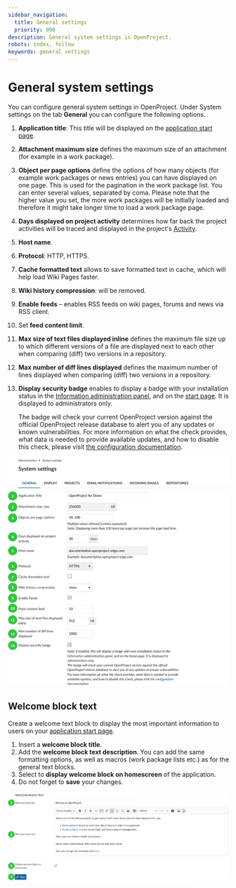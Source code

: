 ```yaml
---
sidebar_navigation:
  title: General settings
  priority: 990
description: General system settings in OpenProject.
robots: index, follow
keywords: general settings
---
```

# General system settings

You can configure general system settings in OpenProject. Under System settings on the tab **General** you can configure the following options.

1. **Application title**: This title will be displayed on the [application start page](../../../user-guide/start-page).

2. **Attachment maximum size** defines the maximum size of an attachment (for example in a work package).

3. **Object per page options** define the options of how many objects  (for example work packages or news entries) you can have displayed on one page. This is used for the pagination in the work package list. You can enter several values, separated by coma. Please note that the higher value you set, the more work packages will be initially loaded and therefore it might take longer time to load a work package page.

4. **Days displayed on project activity** determines how far back the project activities will be traced and displayed in the project's [Activity](../../../user-guide/activity).

5. **Host name**.

6. **Protocol**: HTTP, HTTPS.

7. **Cache formatted text** allows to save formatted text in cache, which will help load Wiki Pages faster.

8. **Wiki history compression**: will be removed.

9. **Enable feeds** – enables RSS feeds on wiki pages, forums and news via RSS client.

10. Set **feed content limit**.

11. **Max size of text files displayed inline** defines the maximum file size up to which different versions of a file are displayed next to each other when comparing (diff) two versions in a repository.

12. **Max number of diff lines displayed** defines the maximum number of lines displayed when comparing (diff) two versions in a repository.

13. **Display security badge** enables to display a badge with your installation status in the [Information administration panel](../../information), and on the [start page](../../../user-guide/start-page). It is displayed to administrators only.

    The badge will check your current OpenProject version against the official OpenProject release database to alert you of any updates or  known vulnerabilities. For more information on what the check provides,  what data is needed to provide available updates, and how to disable this check, please visit [the configuration documentation](https://github.com/opf/openproject/blob/dev/docs/configuration/configuration.md#security-badge).        

![Sys-admin-system-settings-general](Sys-admin-system-settings-general-1579709196800.png)

## Welcome block text

Create a welcome text block to display the most important information to users on your [application start page](../user-guide/start-page).

1. Insert a **welcome block title**.
2. Add the **welcome block text description**. You can add the same formatting options, as well as macros (work package lists etc.) as for the general text blocks.
3. Select to **display welcome block on homescreen** of the application.
4. Do not forget to **save** your changes.

![Sys-admin-general-welcome-text-block](Sys-admin-general-welcome-text-block.png)

